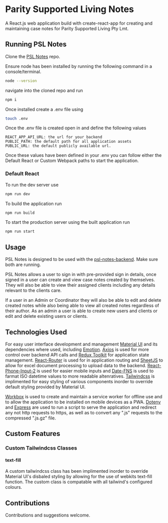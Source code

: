# Parity Supported Living Notes

A React.js web application build with create-react-app for creating and maintaining case notes for Parity Supported Living Pty Lmt.

## Running PSL Notes

Clone the [PSL Notes](https://github.com/wSwanepoel199/Parity-Supported-Living) repo.

Ensure node has been installed by running the following command in a console/terminal.

```bash
node --version
```

navigate into the cloned repo and run

```bash
npm i
```

Once installed create a .env file using

```bash
touch .env
```

Once the .env file is created open in and define the following values

```text
REACT_APP_API_URL: the url for your backend
PUBLIC_PATH: the default path for all application assets
PUBLIC_URL: the default publicly available url.
```

Once these values have been defined in your .env you can follow either the Default React or Custom Webpack paths to start the application.

### Default React

To run the dev server use

```bash
npm run dev
```

To build the application run

```bash
npm run build
```

To start the production server using the built application run

```bash
npm run start
```

## Usage

PSL Notes is designed to be used with the [psl-notes-backend](https://github.com/wSwanepoel199/-Parity-Supported-Living-Backend). Make sure both are running.

PSL Notes allows a user to sign in with pre-provided sign in details, once signed in a user can create and view case notes created by themselves. They will also be able to view their assigned clients including any details relevant to the clients care.

If a user in an Admin or Coordinator they will also be able to edit and delete created notes while also being able to view all created notes regardless of their author. As an admin a user is able to create new users and clients or edit and delete existing users or clients.

## Technologies Used

For easy user interface development and management [Material UI](https://mui.com/) and its dependencies where used, including [Emotion](https://emotion.sh/docs/introduction). [Axios](https://axios-http.com/) is used for more control over backend API calls and [Redux Toolkit](https://redux-toolkit.js.org/) for application state management. [React-Router](https://reactrouter.com/en/main) is used for in application routing and [SheetJS](https://docs.sheetjs.com/) to allow for excel document processing to upload data to the backend. [React-Phone-Input-2](https://github.com/bl00mber/react-phone-input-2) is used for easier mobile inputs and [Date-FNS](https://date-fns.org/) is used to farmat ISO datetime values to more readable altenratives. [Tailwindcss](https://tailwindcss.com/) is implimented for easy styling of various components inorder to override default styling provided by Material UI.

[Workbox](https://developer.chrome.com/docs/workbox/) is used to create and maintain a service worker for offline use and to allow the application to be installed on mobile devices as a PWA. [Dotenv](https://github.com/motdotla/dotenv) and [Express](https://expressjs.com/) are used to run a script to serve the application and redirect any not http requests to https, as well as to convert any ".js" requests to the compressed ".js.gz" file.

## Custom Features

### Custom Tailwindcss Classes

#### text-fill

A custom tailwindcss class has been implimented inorder to override Material UI's disbaled styling by allowing for the use of webkits text-fill function. The custom class is compatable with all tailwind's configured colours.

## Contributions

Contributions and suggestions welcome.
